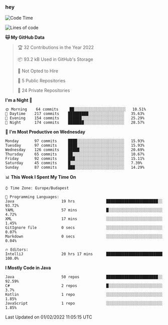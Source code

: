 ### hey

<!--START_SECTION:waka-->
![Code Time](http://img.shields.io/badge/Code%20Time-511%20hrs%2042%20mins-blue)

![Lines of code](https://img.shields.io/badge/From%20Hello%20World%20I%27ve%20Written-440%20Thousand%20lines%20of%20code-blue)

**🐱 My GitHub Data** 

> 🏆 32 Contributions in the Year 2022
 > 
> 📦 93.2 kB Used in GitHub's Storage 
 > 
> 🚫 Not Opted to Hire
 > 
> 📜 5 Public Repositories 
 > 
> 🔑 24 Private Repositories  
 > 
**I'm a Night 🦉** 

```text
🌞 Morning    64 commits     ██░░░░░░░░░░░░░░░░░░░░░░░   10.51% 
🌆 Daytime    217 commits    █████████░░░░░░░░░░░░░░░░   35.63% 
🌃 Evening    154 commits    ██████░░░░░░░░░░░░░░░░░░░   25.29% 
🌙 Night      174 commits    ███████░░░░░░░░░░░░░░░░░░   28.57%

```
📅 **I'm Most Productive on Wednesday** 

```text
Monday       97 commits     ████░░░░░░░░░░░░░░░░░░░░░   15.93% 
Tuesday      97 commits     ████░░░░░░░░░░░░░░░░░░░░░   15.93% 
Wednesday    126 commits    █████░░░░░░░░░░░░░░░░░░░░   20.69% 
Thursday     65 commits     ██░░░░░░░░░░░░░░░░░░░░░░░   10.67% 
Friday       92 commits     ███░░░░░░░░░░░░░░░░░░░░░░   15.11% 
Saturday     45 commits     █░░░░░░░░░░░░░░░░░░░░░░░░   7.39% 
Sunday       87 commits     ███░░░░░░░░░░░░░░░░░░░░░░   14.29%

```


📊 **This Week I Spent My Time On** 

```text
⌚︎ Time Zone: Europe/Budapest

💬 Programming Languages: 
Java                     19 hrs              ███████████████████████░░   93.72% 
YAML                     57 mins             █░░░░░░░░░░░░░░░░░░░░░░░░   4.72% 
XML                      17 mins             ░░░░░░░░░░░░░░░░░░░░░░░░░   1.45% 
GitIgnore file           0 secs              ░░░░░░░░░░░░░░░░░░░░░░░░░   0.07% 
Markdown                 0 secs              ░░░░░░░░░░░░░░░░░░░░░░░░░   0.04%

🔥 Editors: 
IntelliJ                 20 hrs 17 mins      █████████████████████████   100.0%

```

**I Mostly Code in Java** 

```text
Java                     50 repos            ███████████████████████░░   92.59% 
C#                       2 repos             █░░░░░░░░░░░░░░░░░░░░░░░░   3.7% 
Kotlin                   1 repo              ░░░░░░░░░░░░░░░░░░░░░░░░░   1.85% 
JavaScript               1 repo              ░░░░░░░░░░░░░░░░░░░░░░░░░   1.85%

```



 Last Updated on 01/02/2022 11:05:15 UTC
<!--END_SECTION:waka-->
